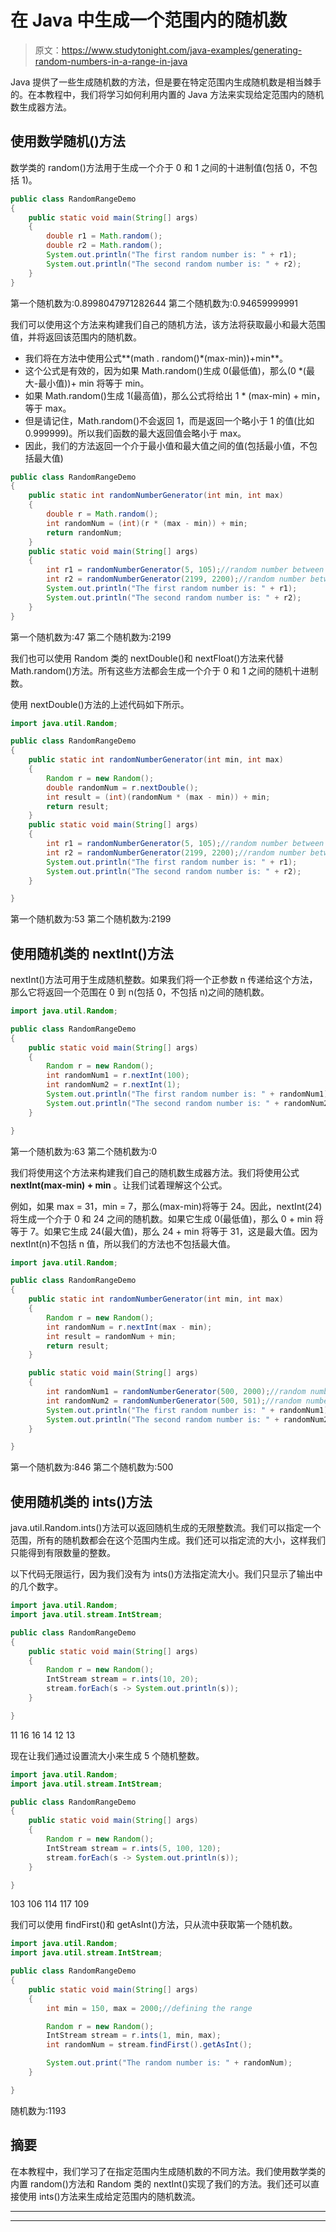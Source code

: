 # 在 Java 中生成一个范围内的随机数

> 原文：<https://www.studytonight.com/java-examples/generating-random-numbers-in-a-range-in-java>

Java 提供了一些生成随机数的方法，但是要在特定范围内生成随机数是相当棘手的。在本教程中，我们将学习如何利用内置的 Java 方法来实现给定范围内的随机数生成器方法。

## 使用数学随机()方法

数学类的 random()方法用于生成一个介于 0 和 1 之间的十进制值(包括 0，不包括 1)。

```java
public class RandomRangeDemo
{
	public static void main(String[] args)
	{
		double r1 = Math.random();
		double r2 = Math.random();
		System.out.println("The first random number is: " + r1);
		System.out.println("The second random number is: " + r2);
	}
}
```

第一个随机数为:0.8998047971282644
第二个随机数为:0.94659999991

我们可以使用这个方法来构建我们自己的随机方法，该方法将获取最小和最大范围值，并将返回该范围内的随机数。

*   我们将在方法中使用公式**(math . random()*(max-min))+min**。
*   这个公式是有效的，因为如果 Math.random()生成 0(最低值)，那么(0 *(最大-最小值))+ min 将等于 min。
*   如果 Math.random()生成 1(最高值)，那么公式将给出 1 * (max-min) + min，等于 max。
*   但是请记住，Math.random()不会返回 1，而是返回一个略小于 1 的值(比如 0.999999)。所以我们函数的最大返回值会略小于 max。
*   因此，我们的方法返回一个介于最小值和最大值之间的值(包括最小值，不包括最大值)

```java
public class RandomRangeDemo
{
	public static int randomNumberGenerator(int min, int max)
	{
		double r = Math.random();
		int randomNum = (int)(r * (max - min)) + min;
		return randomNum;
	}
	public static void main(String[] args)
	{
		int r1 = randomNumberGenerator(5, 105);//random number between 5 and 105
		int r2 = randomNumberGenerator(2199, 2200);//random number between 2199 and 2200
		System.out.println("The first random number is: " + r1);
		System.out.println("The second random number is: " + r2);
	}
} 
```

第一个随机数为:47
第二个随机数为:2199

我们也可以使用 Random 类的 nextDouble()和 nextFloat()方法来代替 Math.random()方法。所有这些方法都会生成一个介于 0 和 1 之间的随机十进制数。

使用 nextDouble()方法的上述代码如下所示。

```java
import java.util.Random;

public class RandomRangeDemo
{
	public static int randomNumberGenerator(int min, int max)
	{
		Random r = new Random();
		double randomNum = r.nextDouble();
		int result = (int)(randomNum * (max - min)) + min;
		return result;
	}
	public static void main(String[] args)
	{
		int r1 = randomNumberGenerator(5, 105);//random number between 5 and 105
		int r2 = randomNumberGenerator(2199, 2200);//random number between 2199 and 2200
		System.out.println("The first random number is: " + r1);
		System.out.println("The second random number is: " + r2);
	}

}
```

第一个随机数为:53
第二个随机数为:2199

## 使用随机类的 nextInt()方法

nextInt()方法可用于生成随机整数。如果我们将一个正参数 n 传递给这个方法，那么它将返回一个范围在 0 到 n(包括 0，不包括 n)之间的随机数。

```java
import java.util.Random;

public class RandomRangeDemo
{
	public static void main(String[] args)
	{
		Random r = new Random();
		int randomNum1 = r.nextInt(100);
		int randomNum2 = r.nextInt(1);
		System.out.println("The first random number is: " + randomNum1);
		System.out.println("The second random number is: " + randomNum2);
	}

} 
```

第一个随机数为:63
第二个随机数为:0

我们将使用这个方法来构建我们自己的随机数生成器方法。我们将使用公式 **nextInt(max-min) + min** 。让我们试着理解这个公式。

例如，如果 max = 31，min = 7，那么(max-min)将等于 24。因此，nextInt(24)将生成一个介于 0 和 24 之间的随机数。如果它生成 0(最低值)，那么 0 + min 将等于 7。如果它生成 24(最大值)，那么 24 + min 将等于 31，这是最大值。因为 nextInt(n)不包括 n 值，所以我们的方法也不包括最大值。

```java
import java.util.Random;

public class RandomRangeDemo
{
	public static int randomNumberGenerator(int min, int max)
	{
		Random r = new Random();
		int randomNum = r.nextInt(max - min);
		int result = randomNum + min;
		return result;
	}

	public static void main(String[] args)
	{
		int randomNum1 = randomNumberGenerator(500, 2000);//random number between 500 and 2000
		int randomNum2 = randomNumberGenerator(500, 501);//random number between 500 and 501
		System.out.println("The first random number is: " + randomNum1);
		System.out.println("The second random number is: " + randomNum2);
	}

} 
```

第一个随机数为:846
第二个随机数为:500

## 使用随机类的 ints()方法

java.util.Random.ints()方法可以返回随机生成的无限整数流。我们可以指定一个范围，所有的随机数都会在这个范围内生成。我们还可以指定流的大小，这样我们只能得到有限数量的整数。

以下代码无限运行，因为我们没有为 ints()方法指定流大小。我们只显示了输出中的几个数字。

```java
import java.util.Random;
import java.util.stream.IntStream;

public class RandomRangeDemo
{	
	public static void main(String[] args)
	{
		Random r = new Random();
		IntStream stream = r.ints(10, 20);
		stream.forEach(s -> System.out.println(s));
	}

} 
```

11
16
16
14
12
13

现在让我们通过设置流大小来生成 5 个随机整数。

```java
import java.util.Random;
import java.util.stream.IntStream;

public class RandomRangeDemo
{	
	public static void main(String[] args)
	{
		Random r = new Random();
		IntStream stream = r.ints(5, 100, 120);
		stream.forEach(s -> System.out.println(s));
	}

} 
```

103
106
114
117
109

我们可以使用 findFirst()和 getAsInt()方法，只从流中获取第一个随机数。

```java
import java.util.Random;
import java.util.stream.IntStream;

public class RandomRangeDemo
{	
	public static void main(String[] args)
	{
		int min = 150, max = 2000;//defining the range

		Random r = new Random();
		IntStream stream = r.ints(1, min, max);
		int randomNum = stream.findFirst().getAsInt();

		System.out.print("The random number is: " + randomNum);
	}

} 
```

随机数为:1193

## 摘要

在本教程中，我们学习了在指定范围内生成随机数的不同方法。我们使用数学类的内置 random()方法和 Random 类的 nextInt()实现了我们的方法。我们还可以直接使用 ints()方法来生成给定范围内的随机数流。

* * *

* * *